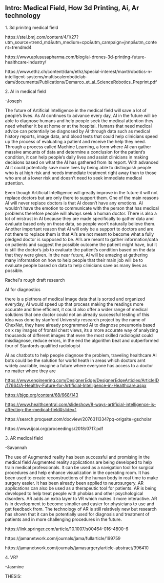 

<h2>Intro: Medical Field, How 3d Printing, Ai, Ar technology</h2>
<p> 1. 3d prinitng medical field<p>
<p>https://stel.bmj.com/content/4/1/27?utm_source=trend_md&utm_medium=cpc&utm_campaign=jnnp&utm_content=trendmd4</p>
<p>https://www.aplususapharma.com/blog/ai-drones-3d-printing-future-healthcare-industry/</p>
<p>https://www.ethz.ch/content/dam/ethz/special-interest/mavt/robotics-n-intelligent-systems/multiscaleroboticlab-dam/documents/Publications/Demarco_et_al_ScienceRobotics_Preprint.pdf</p>
<p>2. AI in medical field</p>
<p> -Joseph</p>

The future of Artificial Intelligence in the medical field will save a lot of people’s lives. As AI continues to advance every day, AI in the future will be able to diagnose humans and help people seek the medical attention they need whether it be at home or at the hospital. Humans that need medical advice can potentially be diagnosed by AI through data such as medical history reports, image data, and blood tests that could help clinicians speed up the process of evaluating a patient and receive the help they need. Through a process called Machine Learning, a form where AI can gather massive amounts of data and determine a conclusion for the patient’s condition, it can help people’s daily lives and assist clinicians in making decisions based on what the AI has gathered from its report. With advanced AI it could potentially save more lives by being able to distinguish people who is at high risk and needs immediate treatment right away than to those who are at a lower risk and doesn’t need to seek immediate medical attention. 

Even though Artificial Intelligence will greatly improve in the future it will not replace doctors but are only there to support them. One of the main reasons AI will never replace doctors is that AI doesn’t have any emotions. AI wouldn’t have the emotion to communicate with the person that has medical problems therefore people will always seek a human doctor. There is also a lot of mistrust in AI because they are made specifically to gather data and evaluate based only on those data, so people won’t naturally believe them. Another important reason that AI will only be a support to doctors and are not there to replace them is that AI’s are not meant to become what a fully pledged doctor is supposed to be. AI’s are meant to gather information/data on patients and suggest the possible outcome the patient might have, but it is still the doctor’s job to evaluate the patient’s condition based on the data that they were given. In the near future, AI will be amazing at gathering many information on how to help people that their main job will be to evaluate people based on data to help clinicians save as many lives as possible. 

<p>Rachel's rough draft research</p>
<p>AI for diagnostics</p>
<p>there is a plethora of medical image data that is sorted and organized everyday, AI would speed up that process making the readings more accurate and time efficient, it could also offer a wider range of medical solutions that one doctor could not
an already successful testing of this idea was done by stanford University research project by the name of ChexNet, they have already programmed AI to diagnose pneumonia based on x ray images of frontal chest views, its a more accurate way of analyzing thousands of different images that even the most skilled radiologist could misdiagnose, reduce errors, in the end the algorithm beat and outperformed four of Stanfords qualified radiologist</p>
<p>AI as chatbots to help people diagnose the problem, traveling healthcare AI bots could be the solution for world heath in areas which doctors arnt widely available, imagine a future where everyone has access to a doctor no matter where they are

https://www.engineering.com/DesignerEdge/DesignerEdgeArticles/ArticleID/17664/A-Healthy-Future-for-Artificial-Intelligence-in-Healthcare.aspx</p>


https://bjgp.org/content/68/668/143

https://www.healthcentral.com/slideshow/8-ways-artificial-intelligence-is-affecting-the-medical-field#slide=1

<p>https://search.proquest.com/docview/2076311334?pq-origsite=gscholar</p>
<p>https://www.ijcai.org/proceedings/2018/0717.pdf</p>
<p>3. AR medical field</p>
<p> -Savannah</p> 
<p>The use of Augmented reality has been successful and promising in the medical field Augmented reality applications are being developed to help train medical professionals. It can be used as a navigation tool for surgical procedures and help enhance visualization in the operating room. It has been used to create reconstructions of the human body in real time to make surgery easier. It has been already been applied to neurosurgery. AR applications can also be used as a therapeutic tool for patients. AR is being developed to help treat people with phobias and other psychological disorders. AR adds an extra layer to VR which makes it more interactive. AR is in development to become simplier and easier for physicians to use and get feedback from. The technology of AR is still relatively new but research has shown that it can be potentially used for diagnosis and treatment of patients and in more challenging procedures in the future.
<p> https://link.springer.com/article/10.1007/s00464-016-4800-6 </p>
<p> https://jamanetwork.com/journals/jama/fullarticle/199759 </p> 
<p>https://jamanetwork.com/journals/jamasurgery/article-abstract/396410 </p>
<p>4. VR? </p> 
<p> -Jasmine</p>
<p>THESIS: 
